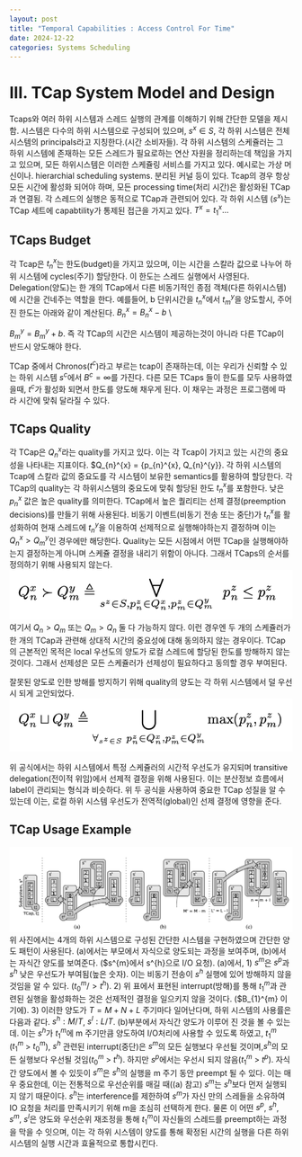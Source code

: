 ```yaml
---
layout: post
title: "Temporal Capabilities : Access Control For Time"
date: 2024-12-22
categories: Systems Scheduling
---
```


# III. TCap System Model and Design
Tcaps와 여러 하위 시스템과 스레드 실행의 관계를 이해하기 위해 간단한 모델을 제시함. 시스템은 다수의 하위 시스템으로 구성되어 있으며, $s^{x} \in S$, 각 하위 시스템은 전체 시스템의 principals라고 지칭한다.(시간 소비자들). 각 하위 시스템의 스케쥴러는 그 하위 시스템에 존재하는 모든 스레드가 필요로하는 연산 자원을 정리하는데 책임을 가지고 있으며, 모든 하위시스템은 이러한 스케쥴링 서비스를 가지고 있다. 예시로는 가상 머신이나. hierarchial scheduling systems. 분리된 커널 등이 있다. Tcap의 경우 항상 모든 시간에 활성화 되어야 하며, 모든 processing time(처리 시간)은 활성화된 TCap과 연결됨. 각 스레드의 실행은 동적으로 TCap과 관련되어 있다. 각 하위 시스템 ($s^{x}$)는 TCap 세트에 capabtility가 통제된 접근을 가지고 있다. $T^{x} = {t_{1}^{x} ...}$

## TCaps Budget

각 Tcap은 $t_{n}^{x}$는 한도(budget)을 가지고 있으며, 이는 시간을 스칼라 값으로 나누어 하위 시스템에 cycles(주기) 할당한다. 이 한도는 스레드 실행에서 사영된다. Delegation(양도)는 한 개의 TCap에서 다른 비동기적인 종점 객체(다른 하위시스템)에 시간을 건네주는 역할을 한다. 예를들어, b 단위시간을 $t_{n}^{x}$에서 $t_{m}^{y}$을 양도할시, 주어진 한도는 아래와 같이 계산된다.
$B_{n}^{x} = B_{n}^{x} - b$ \\

$B_{m}^{y} = B_{m}^{y} + b$.
즉 각 TCap의 시간은 시스템이 제공하는것이 아니라 다른 TCap이 반드시 양도해야 한다.

TCap 중에서 Chronos($t^{c}$)라고 부르는 tcap이 존재하는데, 이는 우리가 신뢰할 수 있는 하위 시스템 $s^{c}$에서 $B^{c} = \infty$를 가진다. 다른 모든 TCaps 들이 한도를 모두 사용하였을때, $t^{c}$가 활성화 되면서 한도를 양도해 채우게 된다. 이 채우는 과정은 프로그램에 따라 시간에 맞춰 달라질 수 있다.

## TCaps Quality
각 TCap은 $Q_{n}^{x}$라는 quality를 가지고 있다. 이는 각 Tcap이 가지고 있는 시간의 중요성을 나타내는 지표이다. $Q_{n}^{x} = {p_{n}^{x}, Q_{n}^{y}}. 각 하위 시스템의 Tcap에 스칼라 값의 중요도를 각 시스템이 보유한 semantics를 활용하여 할당한다. 각 TCap의 quality는 각 하위시스템의 중요도에 맞춰 할당된 한도 $t_{n}^{x}$를 포함한다. 낮은 $p_{n}^{x}$ 값은 높은 quality를 의미한다.
TCap에서 높은 퀄리티는 선제 결정(preemption decisions)를 만들기 위해 사용된다. 비동기 이벤트(비동기 전송 또는 중단)가 $t_{n}^{x}$를 활성화하여 현재 스레드에  $t_{n}^{y}$을 이용하여 선제적으로 실행해야하는지 결정하며 이는  $Q_{n}^{x} > Q_{m}^{y}$인 경우에만 해당한다. Quality는 모든 시점에서 어떤 TCap을 실행해야하는지 결정하는게 아니며 스케쥴 결정을 내리기 위함이 아니다. 그래서 TCaps의 순서를 정의하기 위해 사용되지 않는다. 
![](/images/TCaps/3.png)
여기서 $Q_{n} > Q_{m}$ 또는  $Q_{m} > Q_{n}$ 둘 다 가능하지 않다. 이런 경우엔 두 개의 스케쥴러가 한 개의 TCap과 관련해 상대적 시간의 중요성에 대해 동의하지 않는 경우이다. TCap의 근본적인 목적은 local 우선도의 양도가 로컬 스레드에 할당된 한도를 방해하지 않는 것이다. 그래서 선제성은 모든 스케쥴러가 선제성이 필요하다고 동의할 경우 부여된다. 

잘못된 양도로 인한 방해를 방지하기 위해 quality의 양도는 각 하위 시스템에서 덜 우선시 되게 고안되었다. 
![](/images/TCaps/4.png)

위 공식에서는 하위 시스템에서 특정 스케쥴러의 시간적 우선도가 유지되며 transitive delegation(전이적 위임)에서 선제적 결정을 위해 사용된다. 이는 분산정보 흐름에서 label이 관리되는 형식과 비슷하다. 위 두 공식을 사용하여 중요한 TCap 성질을 알 수 있는데 이는, 로컬 하위 시스템 우선도가 전역적(global)인 선제 결정에 영향을 준다. 

## TCap Usage Example

![](/images/TCaps/2.png)
위 사진에서는 4개의 하위 시스템으로 구성된 간단한 시스템을 구현하였으며 간단한 양도 패턴이 사용된다. (a)에서는 부모에서 자식으로 양도되는 과정을 보여주며, (b)에서는 자식간 양도를 보여준다. ($s^{m}에서 s^{h}으로 I/O 요청). (a)에서, 1) $s^{m}$은 $s^{p}$과 $s^{h}$ 낮은 우선도가 부여됨(높은 숫자). 이는 비동기 전송이 $s^{h}$ 실행에 있어 방해하지 않을 것임을 알 수 있다. ($t_{0}^{m} /> t^{h}$). 2) 위 표에서 표현된 interrupt(방해)를 통해 $t_{1}^{m}$과 관련된 실행을 활성화하는 것은 선제적인 결정을 일으키지 않을 것이다. ($B_{1}^{m} 이기에). 3) 이러한 양도가 $T = M + N + L$ 주기마다 일어난다며, 하위 시스템의 사용률은 다음과 같다. $s^{h} : M/T$, $s^{l} : L/T$.
(b)부분에서 자식간 양도가 이루어 진 것을 볼 수 있는데. 이는 $s^{h}$가 $t_{1}^{m}$에 m 주기만큼 양도하여 I/O처리에 사용할 수 있도록 하였고, $t_{1}^{m}$ ($t_{1}^{m}$ > $t_{0}^{m}$), $s^{h}$ 관련된 interrupt(중단)은 $s^{m}$의 모든 실행보다 우선될 것이며,$s^{h}$의 모든 실행보다 우선될 것임($t_{0}^{m}$ > $t^{h}$). 하지만 $s^{p}$에서는 우선시 되지 않음($t_{1}^{m}$ > $t^{p}$). 자식 간 양도에서 볼 수 있듯이 $s^{m}$은 $s^{h}$의 실행을 m 주기 동안 preempt 될 수 있다. 이는 매우 중요한데, 이는 전통적으로 우선순위를 매길 때((a) 참고) $s^{m}$는 $s^{h}$보다 먼저 실행되지 않기 때문이다. $s^{h}$는 interference를 제한하여 $s^{m}$가 자신 만의 스레들을 소유하여 IO 요청을 처리를 만족시키기 위해 m을 조심히 선택하게 한다. 물론 이 어떤 $s^{p}$, $s^{h}$, $s^{m}$, $s^{l}$은 양도와 우선순위 재조정을 통해 $t_{1}^{m}$이 자신들의 스레드를 preempt하는 과정을 막을 수 잇으며, 이는 각 하위 시스템이 양도를 통해 확정된 시간의 실행을 다른 하위시스템의 실행 시간과 효율적으로 통합시킨다. 
